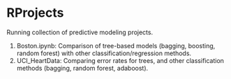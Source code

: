 # RProjects
Running collection of predictive modeling projects.
1. Boston.ipynb: Comparison of tree-based models (bagging, boosting, random forest) with other classification/regression methods.
2. UCI_HeartData: Comparing error rates for trees, and other classification methods (bagging, random forest, adaboost).
